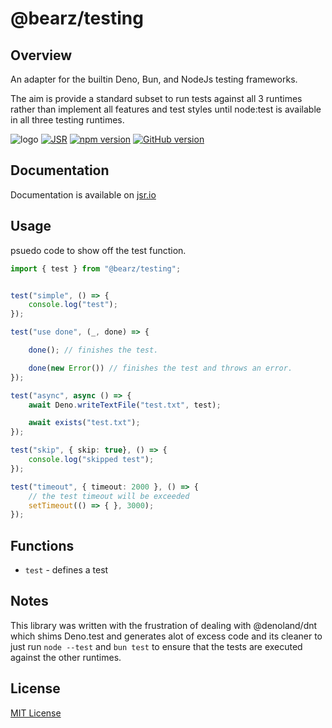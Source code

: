 # @bearz/testing

## Overview

An adapter for the builtin Deno, Bun, and NodeJs testing frameworks.

The aim is provide a standard subset to run tests against all 3 runtimes
rather than implement all features and test styles until node:test is available
in all three testing runtimes.

![logo](https://raw.githubusercontent.com/bearz-io/js/refs/heads/main/eng/assets/bearz.io.png)
[![JSR](https://jsr.io/badges/@bearz/testing)](https://jsr.io/@bearz/testing)
[![npm version](https://badge.fury.io/js/@bearz%2Ftesting.svg)](https://badge.fury.io/js/@bearz%2Ftesting)
[![GitHub version](https://badge.fury.io/gh/bearz-io%2Fjs-testing.svg)](https://badge.fury.io/gh/bearz-io%2Fjs-testing)

## Documentation

Documentation is available on [jsr.io](https://jsr.io/@bearz/testing/doc)

## Usage

psuedo code to show off the test function.

```typescript
import { test } from "@bearz/testing";


test("simple", () => {
    console.log("test");
});

test("use done", (_, done) => {

    done(); // finishes the test.

    done(new Error()) // finishes the test and throws an error.
});

test("async", async () => {
    await Deno.writeTextFile("test.txt", test);

    await exists("test.txt");
});

test("skip", { skip: true}, () => {
    console.log("skipped test");
});

test("timeout", { timeout: 2000 }, () => {
    // the test timeout will be exceeded
    setTimeout(() => { }, 3000);
});

```

## Functions

- `test` - defines a test

## Notes

This library was written with the frustration of dealing with @denoland/dnt which shims Deno.test
and generates alot of excess code and its cleaner to just run `node --test` and `bun test` to ensure
that the tests are executed against the other runtimes.

## License

[MIT License](./LICENSE.md)
